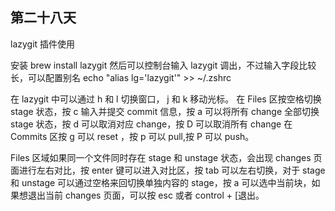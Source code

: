 ## 第二十八天

lazygit 插件使用

安装 brew install lazygit
然后可以控制台输入 lazygit 调出，不过输入字段比较长，可以配置别名 echo "alias lg='lazygit'" >> ~/.zshrc

在 lazygit 中可以通过 h 和 l 切换窗口， j 和 k 移动光标。
在 Files 区按空格切换 stage 状态，按 c 输入并提交 commit 信息，按 a 可以将所有 change 全部切换 stage 状态，按 d 可以取消对应 change，按 D 可以取消所有 change
在 Commits 区按 g 可以 reset ，按 p 可以 pull,按 P 可以 push。

Files 区域如果同一个文件同时存在 stage 和 unstage 状态，会出现 changes 页面进行左右对比，按 enter 键可以进入对比区，按 tab 可以左右切换，对于 stage 和 unstage 可以通过空格来回切换单独内容的 stage，按 a 可以选中当前块，如果想退出当前 changes 页面，可以按 esc 或者 control + [退出。
